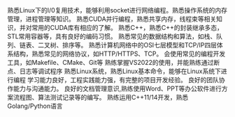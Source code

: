 熟悉Linux下的I/0复用技术，能够利用socket进行网络编程。熟悉操作系统的内存管理，进程管理等知识。
熟悉CUDA并行编程，熟悉共享内存，线程束等相关知识，并对常用的CUDA库有相应的了解。
熟悉C++，熟悉C++的封装继承多态，STL常用容器等，具有良好的编码习惯。
熟悉常见的数据结构和算法，如栈、队列、链表、二叉树、排序等。
熟悉计算机网络中的OSI七层模型和TCP/IP四层体系结构，熟悉常见的网络协议，如HTTP/HTTPS、TCP。
会使用常见的编程开发工具，如Makefile、CMake、Git等
熟练掌握VS2022的使用，并能熟练通过断点、日志等调试程序
熟悉Linux系统，熟悉Linux基本命令，能够在Linux系统下进行编程
学习能力良好，工程实践能力强，有完整的项目开发经验。
良好的团队协作能力与沟通能力。
良好的文档管理意识,熟练使用Word、PPT等办公软件进行方案流程图、算法测试记录等的编写。
熟练运用C++11/14开发，熟悉Golang/Python语言